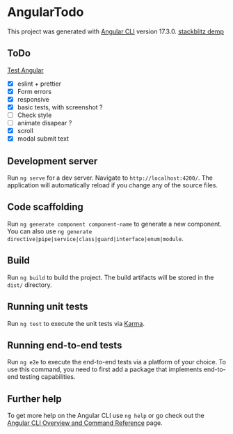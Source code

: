 # AngularTodo

This project was generated with [Angular CLI](https://github.com/angular/angular-cli) version 17.3.0.
[stackblitz demp](https://stackblitz.com/~/github.com/TimotheeSai/AngularToDo)

## ToDo

[Test Angular](https://xd.adobe.com/view/166546a3-bf60-4319-b902-ae246ac8795e-4336/specs/)

-   [x] eslint + prettier
-   [x] Form errors
-   [x] responsive
-   [x] basic tests, with screenshot ?
-   [ ] Check style
-   [ ] animate disapear ?
-   [x] scroll
-   [x] modal submit text

## Development server

Run `ng serve` for a dev server. Navigate to `http://localhost:4200/`. The application will automatically reload if you change any of the source files.

## Code scaffolding

Run `ng generate component component-name` to generate a new component. You can also use `ng generate directive|pipe|service|class|guard|interface|enum|module`.

## Build

Run `ng build` to build the project. The build artifacts will be stored in the `dist/` directory.

## Running unit tests

Run `ng test` to execute the unit tests via [Karma](https://karma-runner.github.io).

## Running end-to-end tests

Run `ng e2e` to execute the end-to-end tests via a platform of your choice. To use this command, you need to first add a package that implements end-to-end testing capabilities.

## Further help

To get more help on the Angular CLI use `ng help` or go check out the [Angular CLI Overview and Command Reference](https://angular.io/cli) page.
